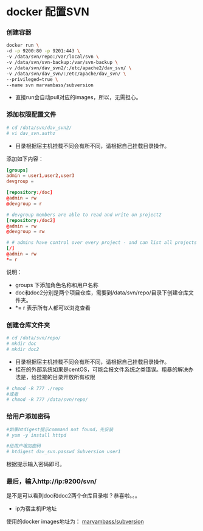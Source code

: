 # docker 配置SVN

### 创建容器
```bash
docker run \
-d -p 9200:80 -p 9201:443 \
-v /data/svn/repo:/var/local/svn \
-v /data/svn/svn-backup:/var/svn-backup \
-v /data/svn/dav_svn2/:/etc/apache2/dav_svn/ \
-v /data/svn/dav_svn/:/etc/apache/dav_svn/ \
--privileged=true \
--name svn marvambass/subversion
```
- 直接run会自动pull对应的images，所以，无需担心。

### 添加权限配置文件
```bash
# cd /data/svn/dav_svn2/
# vi dav_svn.authz
```
- 目录根据宿主机挂载不同会有所不同，请根据自己挂载目录操作。

添加如下内容：

```conf
[groups]
admin = user1,user2,user3
devgroup =

[repository:/doc]
@admin = rw
@devgroup = r

# devgroup members are able to read and write on project2
[repository:/doc2]
@admin = rw
@devgroup = rw

# # admins have control over every project - and can list all projects on the root point
[/]
@admin = rw
*= r
```
说明：
- groups 下添加角色名称和用户名称
- doc和doc2分别是两个项目仓库，需要到/data/svn/repo/目录下创建仓库文件夹。
- *= r 表示所有人都可以浏览查看

### 创建仓库文件夹

```bash
# cd /data/svn/repo/
# mkdir doc
# mkdir doc2
```
- 目录根据宿主机挂载不同会有所不同，请根据自己挂载目录操作。
- 挂在的外部系统如果是centOS，可能会报文件系统之类错误。粗暴的解决办法是，给挂接的目录开放所有权限
```bash
# chmod -R 777 ./repo
#或者
# chmod -R 777 /data/svn/repo/
```

### 给用户添加密码
```bash
#如果htdigest提示command not found，先安装
# yum -y install httpd

#给用户增加密码
# htdigest dav_svn.passwd Subversion user1
```
根据提示输入密码即可。

### 最后，输入http://ip:9200/svn/
是不是可以看到doc和doc2两个仓库目录啦？恭喜啦。。。
- ip为宿主机IP地址

使用的docker images地址为：
[marvambass/subversion](https://hub.docker.com/r/marvambass/subversion/)